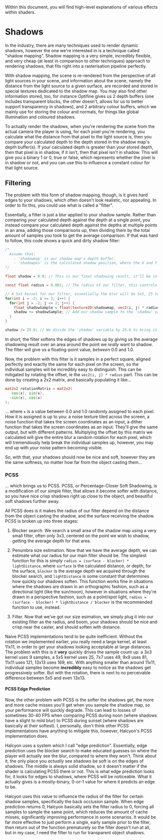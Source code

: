 Within this document, you will find high-level explanations of various effects within shaders.

# Shadows
In the industry, there are many techniques used to render dynamic shadows, however the one we're interested in is a technique called "shadow mapping". Shadow mapping is a very simple, incredibly flexible, and very cheap (at least in comparison to other techniques) approach to rendering shadows, that fits right into a rasterisation pipeline perfectly.

With shadow mapping, the scene is re-rendered from the perspective of all light sources in your scene, and information about the scene, namely the distance from the light source to a given surface, are recorded and stored in special textures dedicated to the shadow map. You may also find other information stored, too, for instance Optifine gives us 2 depth buffers (one includes transparent blocks, the other doesn't, allows for us to better support transparency in shadows), and 2 arbitrary colour buffers, which we mainly use for storing the colour and normals, for things like global illumination and coloured shadows.

To actually render the shadows, when you're rendering the scene from the actual camera the player is using, for each pixel you're rendering, you calculate what the distance from that pixel to the light source is, then you compare your calculated depth to the depth stored in the shadow map's depth buffer(s). If your calculated depth is greater than your stored depth, then that pixel is in shadow, if it isn't, then that pixel isn't in shadow. This will give you a binary 1 or 0, true or false, which represents whether the pixel is in shadow or not, and you can use this to influence a constant colour for that light source.

## Filtering
The problem with this form of shadow mapping, though, is it gives hard edges to your shadows, which often doesn't look realistic, nor appealing. In order to fix this, you could use what is called a "filter".

Essentially, a filter is just a blur applied to your shadow sample. Rather than comparing your calculated depth against the depth at a single point, you instead compare your calculated depth against the depths at multiple points in an area, adding those comparisons up, then dividing them by the total amount of samples you took to get the average comparison. If that was hard to follow, this code shows a quick and dirty shadow filter:

```glsl
/*
  Assume that:
    - 'shadowmap' is our shadow map's depth buffer.
    - 'shadowpos' is the calculated shadow position, where the X and Y components are our coordinates used when reading the shadow map, and the Z component is our calculated depth.
*/

float shadow = 0.0; // This is our final shadowing result, it'll be in the range of 0.0 -> 25.0 until we divide it.

const float radius = 0.001; // The radius of our filter, this controls how blurred our shadows are.

// A 5x5 kernel for our filter, essentially the blur will be 5x5, 25 total samples.
for(int i = -2; i <= 2; i++) {
  for(int j = -2; j <= 2; j++) {
    float shadowSample = float(texture2D(shadowmap, vec2(i, j) * radius + shadowpos.xy).x < shadowpos.z); // This is a single shadow sample.
    shadow += shadowSample; // Add our shadow sample to the 'shadow' variable.
  }
}

shadow /= 25.0; // We divide the 'shadow' variable by 25.0 to bring it down to the 0.0 -> 1.0 range.
```

In short, the filter softens the edges of shadows up by giving us the average shadowing result over an area around the point we *really* want to shadow. The filter will give us a floating-point value, *between* 0.0 and 1.0.

Now, the problem with this filter is it samples in a perfect square, aligned perfectly and exactly the same for each pixel on the screen, so the individual samples will be incredibly easy to distinguish. This can be mitigated by rotating the offset, ie the `vec2(i, j) * radius` part. This can be done by creating a 2x2 matrix, and basically populating it like...

```glsl
mat2x2 rotationMatrix = mat2x2(
   cos(x), sin(x),
  -sin(x), cos(x)
);
```

... where `x` is a value between 0.0 and 1.0 randomly assigned to each pixel. How it is assigned is up to you: a noise texture tiled across the screen, a noise function that takes the screen coordinates as an input, a dither function that takes the screen coordinates as an input. They'll give the same output, but with different patterns. Multiplying the offset by this matrix we calculated will give the entire blur a random rotation for each pixel, which will tremendously help break the individual samples up, however, you may end up with your noise pattern becoming visible.

So, with that, your shadows should now be nice and soft, however they are the same softness, no matter how far from the object casting them...

### PCSS
... which brings us to PCSS. PCSS, or Percentage-Closer Soft Shadowing, is a modification of our simple filter, that allows it become softer with distance, so you have nice crisp shadows right up close to the object, and beautiful soft shadows further away.

All PCSS does is it makes the radius of our filter depend on the distance from the object casting the shadow, and the surface receiving the shadow. PCSS is broken up into three stages:

1. Blocker search. We search a small area of the shadow map using a very small filter, often only 3x3, centered on the point we wish to shadow, getting the average depth for that area.

2. Penumbra size estimation. Now that we have the average depth, we can estimate what our radius for our main filter should be. The simplest function for this is simply `radius = (surface - blocker) * lightDistance`, where `surface` is the calculated distance, or depth, for the surface, `blocker` is the average depth we acquired through the blocker search, and `lightDistance` is some constant that determines how quickly our shadows soften. This function works fine in situations where the shadows are drawn in an orthographic fashion, such as a directional light (like the sun/moon), however in situations where they're drawn in a perspective fashion, such as a point/spot light, `radius = (surface - blocker) * lightDistance / blocker` is the recommended function to use, instead.

3. Filter. Now that we've got our size esimation, we simply plug it into our existing filter as the radius, and boom, your shadows should be nice and crisp near the caster, and should soften with distance.

Naive PCSS implementations tend to be quite inefficient. Without the rotation we implemented earlier, you really need a large kernel, at least 11x11, in order to get your shadows looking acceptable at large distances. The problem with this is it **very** quickly drives the sample count up: a 3x3 kernel uses 9 samples, a 5x5 kernel uses 25, 7x7 uses 49, 9x9 uses 81, 11x11 uses 121, 13x13 uses 169, etc. With anything smaller than around 11x11, individual samples become **incredibly** easy to notice as the shadows get progressively softer. But with the rotation, there is next to no perceivable difference between 5x5 and even 13x13.

#### PCSS Edge Prediction
Now, the other problem with PCSS is the softer the shadows get, the more and more cache misses you'll get when you sample the shadow map, so your performance will quickly degrade. This can lead to losses of sometimes 30-40 FPS when comparing PCSS during noon (where shadows have a slight to mild blur) to PCSS during sunset (where shadows are basically at their softest). I, personally, don't think other PCSS implementations have anything to mitigate this, however, Halcyon's PCSS implementation does.

Halcyon uses a system which I call "edge prediction". Essentially, edge prediction uses the blocker search to make educated guesses on where the player will actually see the blur, compared to where they won't. Think about it, the only place you *actually* see shadows be soft is on the edges of shadows. The middle is always solid shadow, so it doesn't matter if the shader is calculating PCSS there or not. This is what edge prediction looks for, it looks for edges to shadows, where PCSS will be noticeable. What it actually gives is a mostly-binary, 0-or-1 value for where it predicts an edge to be.

Halcyon uses this value to influence the radius of the filter for certain shadow samples, specifically the back occlusion sample. When edge prediction returns 0, Halcyon basically sets the filter radius to 0, forcing all samples to sample the same point, which reduces the amount of cache misses, significantly improving performance in some scenarios. It would be far more effective to just perform a single, early sample prior to the filter, then return out of the function prematurely so the filter doesn't run at all, but in my case, I need the filter to run for transparent object shadows.
